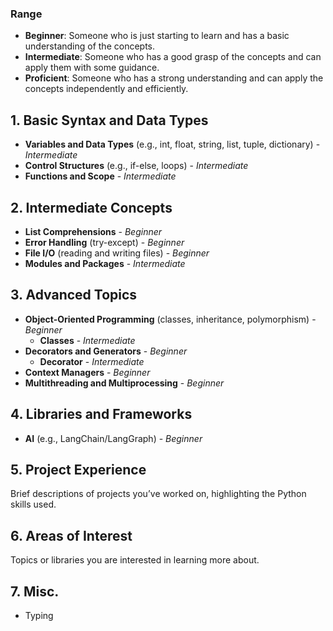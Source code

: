 
### Range
- **Beginner**: Someone who is just starting to learn and has a basic understanding of the concepts.
- **Intermediate**: Someone who has a good grasp of the concepts and can apply them with some guidance.
- **Proficient**: Someone who has a strong understanding and can apply the concepts independently and efficiently.

## 1. Basic Syntax and Data Types
- **Variables and Data Types** (e.g., int, float, string, list, tuple, dictionary) - *Intermediate*
- **Control Structures** (e.g., if-else, loops) - *Intermediate*
- **Functions and Scope** - *Intermediate*

## 2. Intermediate Concepts
- **List Comprehensions** - *Beginner*
- **Error Handling** (try-except) - *Beginner*
- **File I/O** (reading and writing files) - *Beginner*
- **Modules and Packages** - *Intermediate*

## 3. Advanced Topics
- **Object-Oriented Programming** (classes, inheritance, polymorphism) - *Beginner*
  - **Classes** - *Intermediate*
- **Decorators and Generators** - *Beginner*
  - **Decorator** - *Intermediate*
- **Context Managers** - *Beginner*
- **Multithreading and Multiprocessing** - *Beginner*

## 4. Libraries and Frameworks
- **AI** (e.g., LangChain/LangGraph) - *Beginner*

## 5. Project Experience
Brief descriptions of projects you’ve worked on, highlighting the Python skills used.

## 6. Areas of Interest
Topics or libraries you are interested in learning more about.

## 7. Misc.
- Typing
